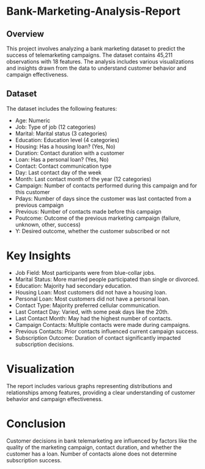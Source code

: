 # Bank-Marketing-Analysis-Report

## Overview
This project involves analyzing a bank marketing dataset to predict the success of telemarketing campaigns. The dataset contains 45,211 observations with 18 features. The analysis includes various visualizations and insights drawn from the data to understand customer behavior and campaign effectiveness.

## Dataset
The dataset includes the following features:

- Age: Numeric
- Job: Type of job (12 categories)
- Marital: Marital status (3 categories)
- Education: Education level (4 categories)
- Housing: Has a housing loan? (Yes, No)
- Duration: Contact duration with a customer
- Loan: Has a personal loan? (Yes, No)
- Contact: Contact communication type
- Day: Last contact day of the week
- Month: Last contact month of the year (12 categories)
- Campaign: Number of contacts performed during this campaign and for this customer
- Pdays: Number of days since the customer was last contacted from a previous campaign
- Previous: Number of contacts made before this campaign
- Poutcome: Outcome of the previous marketing campaign (failure, unknown, other, success)
- Y: Desired outcome, whether the customer subscribed or not

# Key Insights
- Job Field: Most participants were from blue-collar jobs.
- Marital Status: More married people participated than single or divorced.
- Education: Majority had secondary education.
- Housing Loan: Most customers did not have a housing loan.
- Personal Loan: Most customers did not have a personal loan.
- Contact Type: Majority preferred cellular communication.
- Last Contact Day: Varied, with some peak days like the 20th.
- Last Contact Month: May had the highest number of contacts.
- Campaign Contacts: Multiple contacts were made during campaigns.
- Previous Contacts: Prior contacts influenced current campaign success.
- Subscription Outcome: Duration of contact significantly impacted subscription decisions.

# Visualization
The report includes various graphs representing distributions and relationships among features, providing a clear understanding of customer behavior and campaign effectiveness.

# Conclusion
Customer decisions in bank telemarketing are influenced by factors like the quality of the marketing campaign, contact duration, and whether the customer has a loan. Number of contacts alone does not determine subscription success.
